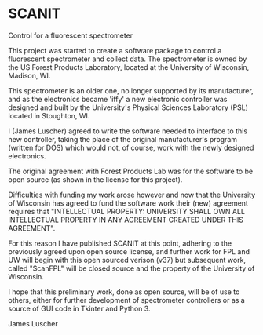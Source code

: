 # SCANIT
Control for a fluorescent spectrometer

This project was started to create a software package to control a fluorescent spectrometer and collect data.  The spectrometer is owned by the US Forest Products Laboratory, located at the University of Wisconsin, Madison, WI.

This spectrometer is an older one, no longer supported by its manufacturer, and as the electronics became 'iffy' a new electronic controller was designed and built by the University's Physical Sciences Laboratory (PSL) located in Stoughton, WI.

I (James Luscher) agreed to write the software needed to interface to this new controller, taking the place of the original manufacturer's program (written for DOS) which would not, of course, work with the newly designed electronics.

The original agreement with Forest Products Lab was for the software to be open source (as shown in the license for this project).

Difficulties with funding my work arose however and now that the University of Wisconsin has agreed to fund the software work their (new) agreement requires that "INTELLECTUAL PROPERTY: UNIVERSITY SHALL OWN ALL INTELLECTUAL PROPERTY IN ANY AGREEMENT CREATED UNDER THIS AGREEMENT".

For this reason I have published SCANIT at this point, adhering to the previously agreed upon open source license, and further work for FPL and UW will begin with this open sourced verison (v37) but subsequent work, called "ScanFPL" will be closed source and the property of the University of Wisconsin.

I hope that this preliminary work, done as open source, will be of use to others, either for further development of spectrometer controllers or as a source of GUI code in Tkinter and Python 3.

James Luscher

